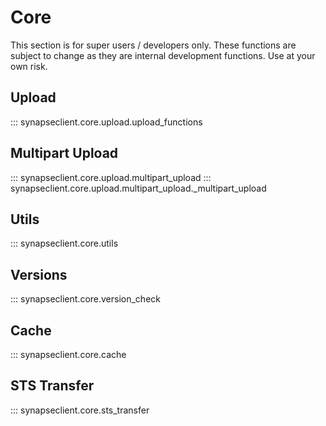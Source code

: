 # Core

This section is for super users / developers only.
These functions are subject to change as they are internal development
functions.  Use at your own risk.

## Upload
::: synapseclient.core.upload.upload_functions

## Multipart Upload

::: synapseclient.core.upload.multipart_upload
::: synapseclient.core.upload.multipart_upload._multipart_upload


## Utils

::: synapseclient.core.utils


## Versions
::: synapseclient.core.version_check

## Cache
::: synapseclient.core.cache

## STS Transfer
::: synapseclient.core.sts_transfer
